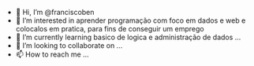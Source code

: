 - 👋 Hi, I’m @franciscoben
- 👀 I’m interested in aprender programação com foco em dados e web e colocalos em pratica, para fins de conseguir um emprego
- 🌱 I’m currently learning basico de logica e administração de dados ...
- 💞️ I’m looking to collaborate on ...
- 📫 How to reach me ...

<!---
franciscoben/franciscoben is a ✨ special ✨ repository because its `README.md` (this file) appears on your GitHub profile.
You can click the Preview link to take a look at your changes.
--->

